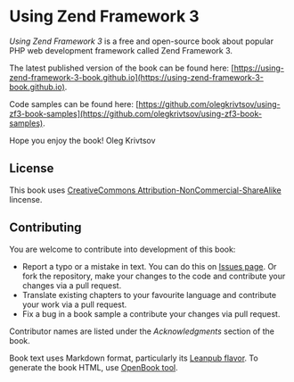 # Using Zend Framework 3

*Using Zend Framework 3* is a free and open-source book about popular PHP web development framework called
Zend Framework 3.

The latest published version of the book can be found here: 
[https://using-zend-framework-3-book.github.io](https://using-zend-framework-3-book.github.io).

Code samples can be found here: 
[https://github.com/olegkrivtsov/using-zf3-book-samples](https://github.com/olegkrivtsov/using-zf3-book-samples).

Hope you enjoy the book!
Oleg Krivtsov

## License

This book uses [CreativeCommons Attribution-NonCommercial-ShareAlike](https://creativecommons.org/licenses/by-nc-sa/4.0/) lincense.

## Contributing

You are welcome to contribute into development of this book:
  * Report a typo or a mistake in text. You can do this on [Issues page](https://github.com/olegkrivtsov/using-zend-framework-3-book/issues). 
    Or fork the repository, make your changes to the code and contribute your changes via a pull request.
  * Translate existing chapters to your favourite language and contribute your work via a pull request.
  * Fix a bug in a book sample a contribute your changes via pull request.

Contributor names are listed under the *Acknowledgments* section of the book.
  
Book text uses Markdown format, particularly its [Leanpub flavor](https://leanpub.com/help/manual). 
To generate the book HTML, use [OpenBook tool](https://github.com/olegkrivtsov/openbook).
